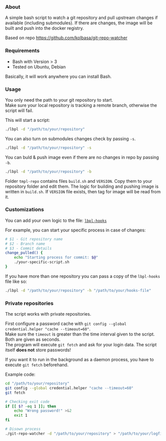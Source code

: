 ### About

A simple bash script to watch a git repository and pull upstream changes if available (including submodules).
If there are changes, the image will be built and push into the docker registry.

Based on repo https://github.com/kolbasa/git-repo-watcher

### Requirements

* Bash with Version > 3
* Tested on Ubuntu, Debian

Basically, it will work anywhere you can install Bash.

### Usage

You only need the path to your git repository to start.  
Make sure your local repository is tracking a remote branch, otherwise the script will fail.

This will start a script:
```bash
./lbpl -d "/path/to/your/repository"
```

You can also turn on submodules changes check by passing `-s`.  
```bash
./lbpl -d "/path/to/your/repository" -s
```

You can buld & push image even if there are no changes in repo by passing `-b`.  
```bash
./lbpl -d "/path/to/your/repository" -b
```

Folder `tmpl-repo` contains files `build.sh` and `VERSION`. Copy them to your repository folder and edit them.
The logic for building and pushing image is written in `build.sh`.
If `VERSION` file exists, then tag for image will be read from it.

### Customizations

You can add your own logic to the file: [`lbpl-hooks`](https://github.com/coralhl/local-builder-pipeline/blob/master/lbpl-hooks)

For example, you can start your specific process in case of changes:

```bash
# $1 - Git repository name
# $2 - Branch name
# $3 - Commit details
change_pulled() {
    echo "Starting process for commit: $@"
    ./your-specific-script.sh
}
```

If you have more than one repository you can pass a copy of the `lbpl-hooks` file like so:
```bash
./lbpl -d "/path/to/your/repository" -h "/path/to/your/hooks-file"
```

### Private repositories

The script works with private repositories.  

First configure a password cache with `git config --global credential.helper "cache --timeout=60"`.  
Make sure the `timeout` is greater than the time interval given to the script. Both are given as seconds.  
The program will execute `git fetch` and ask for your login data. The script itself **does not** store passwords!

If you want it to run in the background as a daemon process, you have to execute `git fetch` beforehand.

Example code:

```bash
cd "/path/to/your/repository"
git config --global credential.helper "cache --timeout=60"
git fetch

# Checking exit code
if [[ $? -eq 1 ]]; then
    echo "Wrong password!" >&2
    exit 1
fi

# Disown process
./git-repo-watcher -d "/path/to/your/repository" > "/path/to/your/logfile.log" & disown
```
